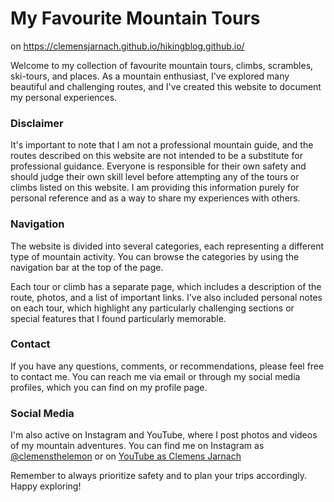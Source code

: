 # My Favourite Mountain Tours 
on https://clemensjarnach.github.io/hikingblog.github.io/

Welcome to my collection of favourite mountain tours, climbs, scrambles, ski-tours, and places. As a mountain enthusiast, I've explored many beautiful and challenging routes, and I've created this website to document my personal experiences.

### Disclaimer

It's important to note that I am not a professional mountain guide, and the routes described on this website are not intended to be a substitute for professional guidance. Everyone is responsible for their own safety and should judge their own skill level before attempting any of the tours or climbs listed on this website. I am providing this information purely for personal reference and as a way to share my experiences with others.

### Navigation

The website is divided into several categories, each representing a different type of mountain activity. You can browse the categories by using the navigation bar at the top of the page.

Each tour or climb has a separate page, which includes a description of the route, photos, and a list of important links. I've also included personal notes on each tour, which highlight any particularly challenging sections or special features that I found particularly memorable.

### Contact

If you have any questions, comments, or recommendations, please feel free to contact me. You can reach me via email or through my social media profiles, which you can find on my profile page.

### Social Media

I'm also active on Instagram and YouTube, where I post photos and videos of my mountain adventures. You can find me on Instagram as [@clemensthelemon](https://www.instagram.com/clemensthelemon/?hl=en) or on [YouTube as Clemens Jarnach](https://www.youtube.com/channel/UCLBGu9MdRPb8iyDJFjxwdOw)



Remember to always prioritize safety and to plan your trips accordingly. Happy exploring!
